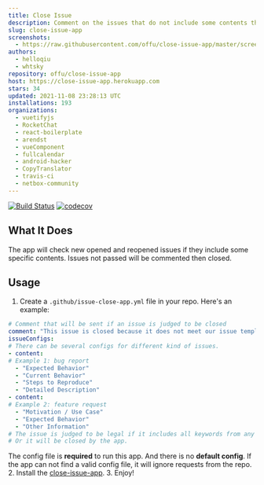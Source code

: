 ```yaml
---
title: Close Issue
description: Comment on the issues that do not include some contents then close them.
slug: close-issue-app
screenshots:
  - https://raw.githubusercontent.com/offu/close-issue-app/master/screenshot.png
authors:
  - helloqiu
  - whtsky
repository: offu/close-issue-app
host: https://close-issue-app.herokuapp.com
stars: 34
updated: 2021-11-08 23:28:13 UTC
installations: 193
organizations:
  - vuetifyjs
  - RocketChat
  - react-boilerplate
  - arendst
  - vueComponent
  - fullcalendar
  - android-hacker
  - CopyTranslator
  - travis-ci
  - netbox-community
---
```

[![Build Status](https://travis-ci.org/offu/close-issue-app.svg?branch=master)](https://travis-ci.org/offu/close-issue-app)
[![codecov](https://codecov.io/gh/offu/close-issue-app/branch/master/graph/badge.svg)](https://codecov.io/gh/offu/close-issue-app)  
## What It Does
The app will check new opened and reopened issues if they include some specific contents. Issues not passed will be commented then closed.
## Usage
1. Create a `.github/issue-close-app.yml` file in your repo. Here's an example:
``` yaml
# Comment that will be sent if an issue is judged to be closed
comment: "This issue is closed because it does not meet our issue template. Please read it."
issueConfigs:
# There can be several configs for different kind of issues.
- content:
# Example 1: bug report
  - "Expected Behavior"
  - "Current Behavior"
  - "Steps to Reproduce"
  - "Detailed Description"
- content:
# Example 2: feature request
  - "Motivation / Use Case"
  - "Expected Behavior"
  - "Other Information"
# The issue is judged to be legal if it includes all keywords from any of these two configs.
# Or it will be closed by the app.
```
The config file is **required** to run this app. And there is no **default config**. If the app can not find a valid config file, it will ignore requests from the repo.
2. Install the [close-issue-app](https://github.com/apps/close-issue-app).
3. Enjoy!